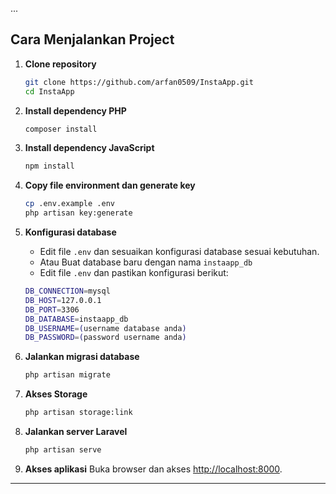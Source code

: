 ...

## Cara Menjalankan Project

1. **Clone repository**

    ```sh
    git clone https://github.com/arfan0509/InstaApp.git
    cd InstaApp
    ```

2. **Install dependency PHP**

    ```sh
    composer install
    ```

3. **Install dependency JavaScript**

    ```sh
    npm install
    ```

4. **Copy file environment dan generate key**

    ```sh
    cp .env.example .env
    php artisan key:generate
    ```

5. **Konfigurasi database**

    - Edit file `.env` dan sesuaikan konfigurasi database sesuai kebutuhan.
    - Atau Buat database baru dengan nama `instaapp_db`
    - Edit file `.env` dan pastikan konfigurasi berikut:

    ```sh
    DB_CONNECTION=mysql
    DB_HOST=127.0.0.1
    DB_PORT=3306
    DB_DATABASE=instaapp_db
    DB_USERNAME=(username database anda)
    DB_PASSWORD=(password username anda)
    ```

6. **Jalankan migrasi database**

    ```sh
    php artisan migrate
    ```

7. **Akses Storage**

    ```sh
    php artisan storage:link
    ```

8. **Jalankan server Laravel**

    ```sh
    php artisan serve
    ```

9. **Akses aplikasi**
   Buka browser dan akses [http://localhost:8000](http://localhost:8000).

---
